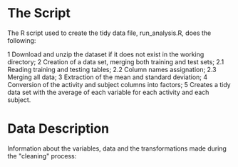 # The Script

The R script used to create the tidy data file, run_analysis.R, does the following:

1	Download and unzip the dataset if it does not exist in the working directory;
2	Creation of a data set, merging both training and test sets;
2.1 Reading training and testing tables;
2.2 Column names assignation;
2.3 Merging all data;
3	Extraction of the mean and standard deviation;
4	Conversion of the activity and subject columns into factors;
5	Creates a tidy data set with the average of each variable for each activity and each subject.


# Data Description

Information about the variables, data and the transformations made during the "cleaning" process:


